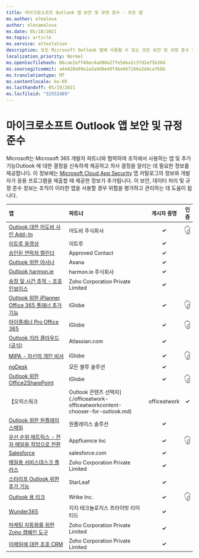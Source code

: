 ```yaml
---
title: 마이크로소프트 Outlook 앱 보안 및 규정 준수 - 모든 앱
ms.author: elmalova
author: elenamalova
ms.date: 05/18/2021
ms.topic: article
ms.service: attestation
description: 모든 Microsoft Outlook 앱에 사용할 수 있는 모든 보안 및 규정 준수 정보 정보입니다.
localization_priority: Normal
ms.openlocfilehash: 06cae2eff49ec4ad80a27fe5dea2c3fd2ef5b30d
ms.sourcegitcommit: a44420a99a1a3a9d0e49f4be66f266e2d4ca7bbb
ms.translationtype: MT
ms.contentlocale: ko-KR
ms.lasthandoff: 05/19/2021
ms.locfileid: "52552489"
---
```

# <a name="microsoft-outlook-app-security-and-compliance"></a>마이크로소프트 Outlook 앱 보안 및 규정 준수

Microsoft는 Microsoft 365 개발자 파트너와 협력하여 조직에서 사용하는 앱 및 추가 기능Outlook 에 대한 결정을 신속하게 제공하고 의사 결정을 알리는 데 필요한 정보를 제공합니다. 이 정보에는 [Microsoft Cloud App Security](https://www.microsoft.com/en-us/enterprise-mobility-security/cloud-app-security) 앱 카탈로그의 정보와 개발자가 응용 프로그램을 제출할 때 제공한 정보가 추가됩니다. 이 보안, 데이터 처리 및 규정 준수 정보는 조직이 이러한 앱을 사용할 경우 위험을 평가하고 관리하는 데 도움이 됩니다.

| **앱** | **파트너** | **게시자 증명** | **인증** |
|:--------|:------------|:----------------------:|:-------------:|
| [Outlook 대한 어도비 사인 Add-In](./adobe-inc-sign-add-in-for-outlook.md) | 어도비 주식회사 | **✓** | <img alt="Certified application badge" src="../media/certified-badge.png" height="25" width="25" /> |
| [이트루 동영상](./altru-videos.md) | 이트루 | **✓** |  |
| [승인된 연락처 캘린더](./approved-contact-calendars.md) | Approved Contact | **✓** |  |
| [Outlook 위한 아사나](./asana-for-outlook.md) | Asana | **✓** |  |
| [Outlook harmon.ie](./harmonie-corporation-for-outlook.md) | harmon.ie 주식회사 | **✓** |  |
| [송장 및 시간 추적 - 조호 인보이스](./zoho-corporation-private-limited-invoice-and-time-tracking.md) | Zoho Corporation Private Limited | **✓** |  |
| [Outlook 위한 iPlanner Office 365 플래너 추가 기능](./iglobe-iplanner-office-365-planner-add-in-for-outlook.md) | iGlobe | **✓** | <img alt="Certified application badge" src="../media/certified-badge.png" height="25" width="25" /> |
| [아이플래너 Pro Office 365](./iglobe-iplanner-pro-office-365.md) | iGlobe | **✓** | <img alt="Certified application badge" src="../media/certified-badge.png" height="25" width="25" /> |
| [Outlook 지라 클라우드 (공식)](./atlassiancom-jira-cloud-for-outlook-official.md) | Atlassian.com | **✓** |  |
| [MIPA - 자신의 개인 비서](./iglobe-mipa-your-own-personal-assistant.md) | iGlobe | **✓** | <img alt="Certified application badge" src="../media/certified-badge.png" height="25" width="25" /> |
| [ngDesk](./all-blue-solutions-ngdesk.md) | 모든 블루 솔루션 | **✓** |  |
| [Outlook 위한 Office2SharePoint](./iglobe-office2sharepoint-for-outlook.md) | iGlobe | **✓** | <img alt="Certified application badge" src="../media/certified-badge.png" height="25" width="25" /> |
| 【오피스워크 | Outlook 콘텐츠 선택자](./officeatwork-officeatworkcontent-chooser-for-outlook.md) | officeatwork | **✓** | <img alt="Certified application badge" src="../media/certified-badge.png" height="25" width="25" /> |
| [Outlook 위한 원플레이스메일](./oneplace-solutions-oneplacemail-for-outlook.md) | 원플레이스 솔루션 | **✓** |  |
| [우선 순위 매트릭스 - 전자 메일을 작업으로 전환](./appfluence-inc-priority-matrix-turn-emails-into-tasks.md) | Appfluence Inc | **✓** | <img alt="Certified application badge" src="../media/certified-badge.png" height="25" width="25" /> |
| [Salesforce](./salesforcecom-salesforce.md) | salesforce.com | **✓** |  |
| [메일용 서비스데스크 플러스](./zoho-corporation-private-limited-servicedesk-plus-for-email.md) | Zoho Corporation Private Limited | **✓** |  |
| [스타리프 Outlook 위한 추가 기능](./starleaf-add-in-for-outlook.md) | StarLeaf | **✓** |  |
| [Outlook 용 리크](./wrike-inc-for-outlook.md) | Wrike Inc. | **✓** | <img alt="Certified application badge" src="../media/certified-badge.png" height="25" width="25" /> |
| [Wunder365](./jiji-technologies-private-limited-wunder365.md) | 지지 테크놀로지스 프라이빗 리미티드 | **✓** |  |
| [마케팅 자동화를 위한 Zoho 캠페인 도구](./zoho-corporation-private-limited-campaigns-tool-for-marketing-automation.md) | Zoho Corporation Private Limited | **✓** |  |
| [이메일에 대한 조호 CRM](./zoho-corporation-private-limited-crm-for-email.md) | Zoho Corporation Private Limited | **✓** |  |
